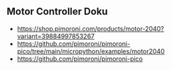 ## Motor Controller Doku

* https://shop.pimoroni.com/products/motor-2040?variant=39884997853267
* https://github.com/pimoroni/pimoroni-pico/tree/main/micropython/examples/motor2040
* https://github.com/pimoroni/pimoroni-pico